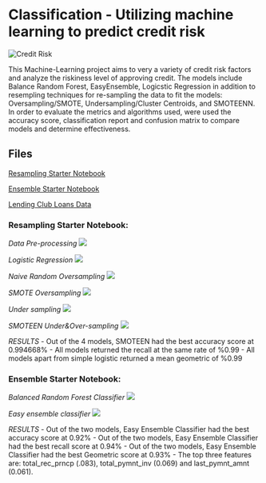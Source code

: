 # Classification - Utilizing machine learning to predict credit risk
 
![Credit Risk](Images/credit-risk.jpg)

This Machine-Learning project aims to very a variety of credit risk factors and analyze the riskiness level of approving credit. The models include Balance Random Forest, EasyEnsemble, Logicstic Regression in addition to resempling techniques for re-sampling the data to fit the models: Oversampling/SMOTE, Undersampling/Cluster Centroids, and SMOTEENN. 
In order to evaluate the metrics and algorithms used, were used the accuracy score, classification report and confusion matrix to compare models and determine effectiveness.

## Files

[Resampling Starter Notebook](Starter_Code/credit_risk_resampling.ipynb)

[Ensemble Starter Notebook](Starter_Code/credit_risk_ensemble.ipynb)

[Lending Club Loans Data](Resources/LoanStats_2019Q1.csv.zip)

### Resampling Starter Notebook:

*Data Pre-processing*
![](Images/1.png)

*Logistic Regression*
![](Images/2.png)

*Naive Random Oversampling*
![](Images/3.png)

*SMOTE Oversampling*
![](Images/4.png)

*Under sampling*
![](Images/5.png)

*SMOTEEN Under&Over-sampling*
![](Images/6.png)


_RESULTS_
    - Out of the 4 models, SMOTEEN had the best accuracy score at 0.994668%
    - All models returned the recall at the same rate of %0.99
    - All models apart from simple logistic returned a mean geometric of %0.99


### Ensemble Starter Notebook:

*Balanced Random Forest Classifier*
![](Images/7.png)

*Easy ensemble classifier*
![](Images/8.png)

_RESULTS_
    - Out of the two models, Easy Ensemble Classifier had the best accuracy score at 0.92%
    - Out of the two models, Easy Ensemble Classifier had the best recall score at 0.94%
    - Out of the two models, Easy Ensemble Classifier had the best Geometric score at 0.93%
    - The top three features are: total_rec_prncp (.083), total_pymnt_inv (0.069) and last_pymnt_amnt (0.061).
